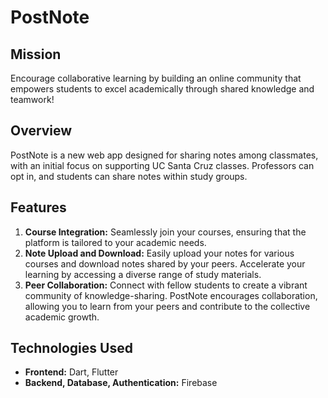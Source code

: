 # PostNote

## Mission
Encourage collaborative learning by building an online community that empowers students to excel academically through shared knowledge and teamwork!

## Overview
PostNote is a new web app designed for sharing notes among classmates, with an initial focus on supporting UC Santa Cruz classes. Professors can opt in, and students can share notes within study groups.

## Features
1. **Course Integration:** Seamlessly join your courses, ensuring that the platform is tailored to your academic needs.
2. **Note Upload and Download:** Easily upload your notes for various courses and download notes shared by your peers. Accelerate your learning by accessing a diverse range of study materials.
3. **Peer Collaboration:** Connect with fellow students to create a vibrant community of knowledge-sharing. PostNote encourages collaboration, allowing you to learn from your peers and contribute to the collective academic growth.

## Technologies Used
- **Frontend:** Dart, Flutter
- **Backend, Database, Authentication:** Firebase
